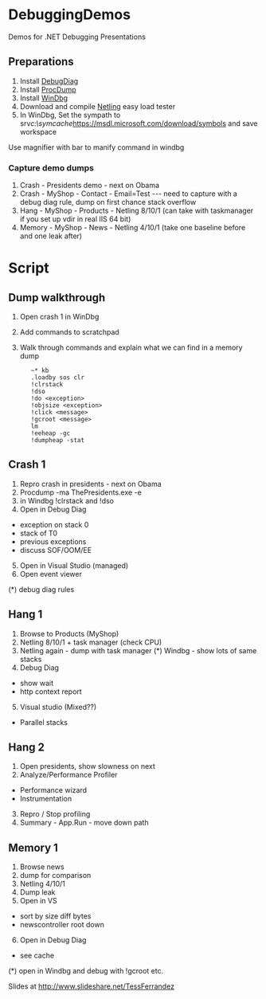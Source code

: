 # DebuggingDemos
Demos for .NET Debugging Presentations

## Preparations
1. Install [DebugDiag](https://www.microsoft.com/en-us/download/details.aspx?id=49924)
2. Install [ProcDump](https://technet.microsoft.com/en-us/sysinternals/dd996900.aspx)
3. Install [WinDbg](https://msdn.microsoft.com/en-us/library/windows/hardware/ff551063(v=VS.85).aspx) 
4. Download and compile [Netling](https://github.com/hallatore/Netling) easy load tester 
5. In WinDbg, Set the sympath to srv*c:\symcache*https://msdl.microsoft.com/download/symbols and save workspace

Use magnifier with bar to manify command in windbg

### Capture demo dumps
1. Crash - Presidents demo - next on Obama
2. Crash - MyShop - Contact - Email=Test --- need to capture with a debug diag rule, dump on first chance stack overflow
3. Hang - MyShop - Products - Netling 8/10/1 (can take with taskmanager if you set up vdir in real IIS 64 bit)
4. Memory - MyShop - News - Netling 4/10/1 (take one baseline before and one leak after)

# Script

## Dump walkthrough
1. Open crash 1 in WinDbg
2. Add commands to scratchpad
3. Walk through commands and explain what we can find in a memory dump

          ~* kb
          .loadby sos clr
          !clrstack
          !dso
          !do <exception>
          !objsize <exception>
          !click <message>
          !gcroot <message>
          lm
          !eeheap -gc
          !dumpheap -stat

## Crash 1
1. Repro crash in presidents - next on Obama
2. Procdump -ma ThePresidents.exe -e
3. in Windbg !clrstack and !dso
4. Open in Debug Diag
- exception on stack 0
- stack of T0
- previous exceptions
- discuss SOF/OOM/EE
5. Open in Visual Studio (managed)
6. Open event viewer

(*) debug diag rules 

## Hang 1
1. Browse to Products (MyShop)
2. Netling 8/10/1 + task manager (check CPU)
3. Netling again - dump with task manager
(*) Windbg - show lots of same stacks
4. Debug Diag 
- show wait
- http context report
5. Visual studio (Mixed??)
- Parallel stacks

## Hang 2
1. Open presidents, show slowness on next
2. Analyze/Performance Profiler
- Performance wizard
- Instrumentation
3. Repro / Stop profiling
4. Summary - App.Run - move down path

## Memory 1
1. Browse news
2. dump for comparison
3. Netling 4/10/1 
4. Dump leak
5. Open in VS
- sort by size diff bytes
- newscontroller root down
6. Open in Debug Diag
- see cache

(*) open in Windbg and debug with !gcroot etc.

Slides at http://www.slideshare.net/TessFerrandez
